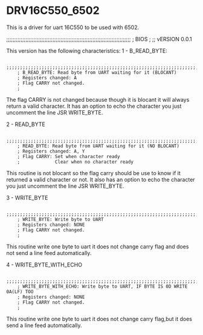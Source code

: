 # DRV16C550_6502
This is a driver for uart 16C550 to be used with 6502.


;;;;;;;;;;;;;;;;;;;;;;;;;;;;;;;;;;;;;;;;;;;;;;;;;;;;;;;;;;;;;;;;;;;;;;;;;;;;;;
; BIOS
;
;; vERSION 0.0.1

This version has the following characteristics:
1 - B_READ_BYTE:

        ;;;;;;;;;;;;;;;;;;;;;;;;;;;;;;;;;;;;;;;;;;;;;;;;;;;;;;;;;;;;;;;;;;;;;;;;;;;;;;
        ; B_READ_BYTE: Read byte from UART waiting for it (BLOCANT)
        ; Registers changed: A
        ; Flag CARRY not changed.
        ;
The flag CARRY is not changed because though it is blocant it will always return a valid character.
It has an option to echo the character you just uncomment the line JSR WRITE_BYTE.

2 - READ_BYTE

        ;;;;;;;;;;;;;;;;;;;;;;;;;;;;;;;;;;;;;;;;;;;;;;;;;;;;;;;;;;;;;;;;;;;;;;;;;;;;;;
        ; READ_BYTE: Read byte from UART waiting for it (NO BLOCANT)
        ; Registers changed: A, Y
        ; Flag CARRY: Set when character ready
        ;             Clear when no character ready

This routine is not blocant so the flag carry should be use to know if it returned a
valid character or not.
It also has an option to echo the character you just uncomment the line JSR WRITE_BYTE.

3 - WRITE_BYTE

        ;;;;;;;;;;;;;;;;;;;;;;;;;;;;;;;;;;;;;;;;;;;;;;;;;;;;;;;;;;;;;;;;;;;;;;;;;;;;;;
        ; WRITE_BYTE: Write byte to UART
        ; Registers changed: NONE
        ; Flag CARRY not changed.
        ;

This routine write one byte to uart it does not change carry flag and does not send a line feed automatically.

4 - WRITE_BYTE_WITH_ECHO

        ;;;;;;;;;;;;;;;;;;;;;;;;;;;;;;;;;;;;;;;;;;;;;;;;;;;;;;;;;;;;;;;;;;;;;;;;;;;;;;
        ; WRITE_BYTE_WITH_ECHO: Write byte to UART, IF BYTE IS 0D WRITE 0A(LF) TOO
        ; Registers changed: NONE
        ; Flag CARRY not changed.
        ;

This routine write one byte to uart it does not change carry flag,but it does send a line feed automatically.

